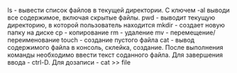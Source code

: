 ls - вывести список файлов в текущей директории. С ключем -al выводи все содержимое, включая скрытые файлы.
pwd - выводит текущую директорию, в которой пользователь находится
mkdir - создает новую папку на диске
cp - копирование
rm - удаление
mv - перемещение/переименование
touch - создание пустого файла
cat - вывод содержимого файла в консоль, склейка, создание. После выполнения команды необходимо ввести текст соданного файла. Для завершения ввода - ctrl-D. Для дозаписи - cat >> file